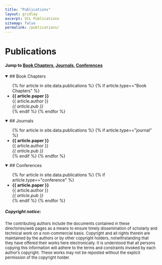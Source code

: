 ```yaml
---
title: "Publications"
layout: gridlay
excerpt: VCL Publications
sitemap: false
permalink: /publications/
---
```


<h1>Publications</h1>

#### Jump to [Book Chapters](#book-chapters), [Journals](#journals), [Conferences](#conferences)

<details open>
<summary>
## Book Chapters
</summary>
<ul>
{% for article in site.data.publications %}
{% if article.type=="Book Chapters" %}
<li><b>{{ article.paper }}</b>
<br>{{ article.author }}
<br><i>{{ article.pub }}</i></li>
{% endif %}
{% endfor %}
</ul>
</details>

<details open>
<summary>
## Journals
</summary>
<ul>
{% for article in site.data.publications %}
{% if article.type=="journal" %}
<li><b>{{ article.paper }}</b>
<br>{{ article.author }}
<br><i>{{ article.pub }}</i></li>
{% endif %}
{% endfor %}
</ul>
</details>

<details open>
<summary>
## Conferences
</summary>
<ul>
{% for article in site.data.publications %}
{% if article.type=="conference" %}
<li><b>{{ article.paper }}</b>
<br>{{ article.author }}
<br><i>{{ article.pub }}</i></li>
{% endif %}
{% endfor %}
</ul>
</details>


<!-- [Google Scholar](https://scholar.google.com/citations?user=q-UUrywAAAAJ&hl=en&citsig=AMD79opm_sa8KYqgVRnFOuKMZr6efInG_Q) -->

<!-- <script src="https://bibbase.org/show?bib=https%3A%2F%2Fgithub.com%2Fvcl-iisc%2Fvclab-website%2Fraw%2Fmaster%2F_pages%2Fbibtex_publications.bib&commas=true&jsonp=1"></script> -->

##### Copyright notice: 

<font size="2"> The contributing authors include the documents contained in these directories/web pages as a means to ensure timely dissemination of scholarly and technical work on a non-commercial basis. Copyright and all rights therein are maintained by the authors or by other copyright holders, notwithstanding that they have offered their works here electronically. It is understood that all persons copying this information will adhere to the terms and constraints invoked by each author’s copyright. These works may not be reposted without the explicit permission of the copyright holder. </font>
